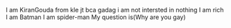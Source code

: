 I am KiranGouda from kle jt bca gadag
i am not intersted in nothing
I am rich
I am Batman
I am spider-man
My question is(Why are you gay)
